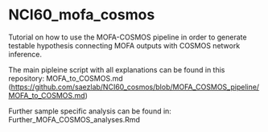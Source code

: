 # NCI60_mofa_cosmos

Tutorial on how to use the MOFA-COSMOS pipeline in order to generate testable hypothesis connecting MOFA outputs with COSMOS network inference.

The main pipleine script with all explanations can be found in this repository: MOFA_to_COSMOS.md (https://github.com/saezlab/NCI60_cosmos/blob/MOFA_COSMOS_pipeline/MOFA_to_COSMOS.md)

Further sample specific analysis can be found in: Further_MOFA_COSMOS_analyses.Rmd
